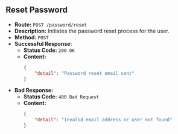 
## Reset Password

-   **Route:** `POST /password/reset`
-   **Description:** Initiates the password reset process for the user.
-   **Method:** `POST`
-   **Successful Response:**
    -   **Status Code:** `200 OK`
    -   **Content:**
        ```json
        {
            "detail": "Password reset email sent"
        }
        ```
-   **Bad Response:**
    -   **Status Code:** `400 Bad Request`
    -   **Content:**
        ```json
        {
            "detail": "Invalid email address or user not found"
        }
        ```
